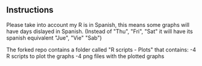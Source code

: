 ## Instructions

Please take into account my R is in Spanish, this means some graphs will have days dislayed in Spanish. (Instead of "Thu", "Fri", "Sat" it will have its spanish equivalent "Jue", "Vie" "Sab")

The forked repo contains a folder called "R scripts - Plots" that contains:
-4 R scripts to plot the graphs
-4 png files with the plotted graphs
